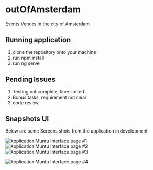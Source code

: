 # outOfAmsterdam

Events Venues in the city of Amsterdam


## Running application

1. clone the repository onto your machine
2. run npm install
3. run ng serve

## Pending Issues
1. Testing not complete, time limited
2. Bonus tasks, requirement not clear
3. code review

## Snapshots UI

 Below are some Screens shots from the application in development

![ Application Muntu Interface page #1 ](https://github.com/LINOSNCHENA/outOfAmsterdam/blob/master/amsterdam/src/assets/page%20(1).png)
![ Application Muntu Interface page #2 ](https://github.com/LINOSNCHENA/outOfAmsterdam/blob/master/amsterdam/src/assets/page%20(2).png)
![ Application Muntu Interface page #3 ](https://github.com/LINOSNCHENA/outOfAmsterdam/blob/master/amsterdam/src/assets/page%20(3).png)

![ Application Muntu Interface page #4 ](https://github.com/LINOSNCHENA/outOfAmsterdam/blob/master/amsterdam/src/assets/page%20(4).png)
